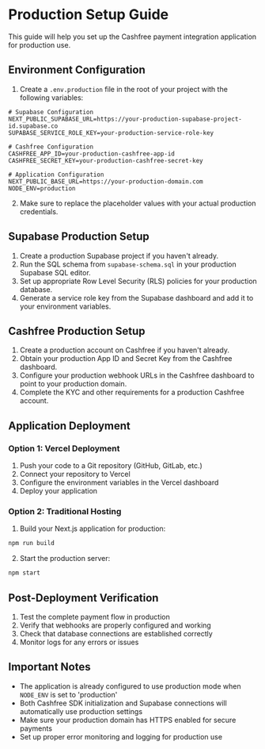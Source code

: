 # Production Setup Guide

This guide will help you set up the Cashfree payment integration application for production use.

## Environment Configuration

1. Create a `.env.production` file in the root of your project with the following variables:

```
# Supabase Configuration
NEXT_PUBLIC_SUPABASE_URL=https://your-production-supabase-project-id.supabase.co
SUPABASE_SERVICE_ROLE_KEY=your-production-service-role-key

# Cashfree Configuration
CASHFREE_APP_ID=your-production-cashfree-app-id
CASHFREE_SECRET_KEY=your-production-cashfree-secret-key

# Application Configuration
NEXT_PUBLIC_BASE_URL=https://your-production-domain.com
NODE_ENV=production
```

2. Make sure to replace the placeholder values with your actual production credentials.

## Supabase Production Setup

1. Create a production Supabase project if you haven't already.
2. Run the SQL schema from `supabase-schema.sql` in your production Supabase SQL editor.
3. Set up appropriate Row Level Security (RLS) policies for your production database.
4. Generate a service role key from the Supabase dashboard and add it to your environment variables.

## Cashfree Production Setup

1. Create a production account on Cashfree if you haven't already.
2. Obtain your production App ID and Secret Key from the Cashfree dashboard.
3. Configure your production webhook URLs in the Cashfree dashboard to point to your production domain.
4. Complete the KYC and other requirements for a production Cashfree account.

## Application Deployment

### Option 1: Vercel Deployment

1. Push your code to a Git repository (GitHub, GitLab, etc.)
2. Connect your repository to Vercel
3. Configure the environment variables in the Vercel dashboard
4. Deploy your application

### Option 2: Traditional Hosting

1. Build your Next.js application for production:

```bash
npm run build
```

2. Start the production server:

```bash
npm start
```

## Post-Deployment Verification

1. Test the complete payment flow in production
2. Verify that webhooks are properly configured and working
3. Check that database connections are established correctly
4. Monitor logs for any errors or issues

## Important Notes

- The application is already configured to use production mode when `NODE_ENV` is set to 'production'
- Both Cashfree SDK initialization and Supabase connections will automatically use production settings
- Make sure your production domain has HTTPS enabled for secure payments
- Set up proper error monitoring and logging for production use